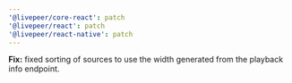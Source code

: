 ```yaml
---
'@livepeer/core-react': patch
'@livepeer/react': patch
'@livepeer/react-native': patch
---
```


**Fix:** fixed sorting of sources to use the width generated from the playback info endpoint.
